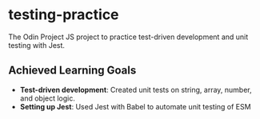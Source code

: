 # testing-practice
The Odin Project JS project to practice test-driven development and unit testing with Jest.

## Achieved Learning Goals
- **Test-driven development**: Created unit tests on string, array, number, and object logic.
- **Setting up Jest**: Used Jest with Babel to automate unit testing of ESM